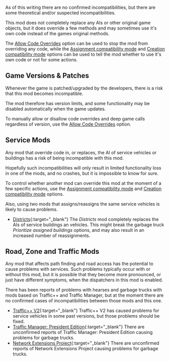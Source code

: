 As of this writing there are no confirmed incompatibilities, but there are some theoretical and/or suspected incompatibilities.

This mod does not completely replace any AIs or other original game objects, but it does override a few methods and may sometimes use it's own code instead of the games original methods. 

The [Allow Code Overrides](OptionsAdvanced.html#ReflectionAllowance) option can be used to stop the mod from overriding any code, while the [Assignment compatibility mode](OptionsAdvanced.html#AssignmentCompatibilityMode) and [Creation compatibility mode](OptionsAdvanced.html#CreationCompatibilityMode) options can be used to tell the mod whether to use it's own code or not for some actions.

## Game Versions & Patches

Whenever the game is patched/upgraded by the developers, there is a risk that this mod becomes incompatible.

The mod therefore has version limits, and some functionality may be disabled automatically when the game updates.

To manually allow or disallow code overrides and deep game calls regardless of version, use the [Allow Code Overrides](OptionsAdvanced.html#ReflectionAllowance) option.

## Service Mods

Any mod that override code in, or replaces, the AI of service vehicles or buildings has a risk of being incompatible with this mod.

Hopefully such incompatibilities will only result in limited functionality loss in one of the mods, and no crashes, but it is impossible to know for sure.

To control whether another mod can override this mod at the moment of a few specific actions, use the [Assignment compatibility mode](OptionsAdvanced.html#AssignmentCompatibilityMode) and [Creation compatibility mode](OptionsAdvanced.html#CreationCompatibilityMode) options. 

Also, using two mods that assigns/reassigns the same service vehicles is likely to cause problems.

- [Districts](http://steamcommunity.com/sharedfiles/filedetails/?id=649522495){:target="_blank"}
  The *Districts* mod completely replaces the AIs of service buildings an vehicles. 
  This might break the garbage truck *Prioritize assigned buildings* options, and may also result in an increased number of reassignments.   

## Road, Zone and Traffic Mods 

Any mod that affects path finding and road access has the potential to cause problems with services. Such problems typically occur with or without this mod, but it is possible that they become more pronounced, or just have different symptoms, when the dispatchers in this mod is enabled.

There has been reports of problems with hearses and garbage trucks with mods based on Traffic++ and Traffic Manager, but at the moment there are no confirmed cases of incompatibilities between those mods and this one.

- [Traffic++ V2](http://steamcommunity.com/sharedfiles/filedetails/?id=626024868){:target="_blank"}
  Traffic++ V2 has caused problems for service vehicles in some past versions, but those problems should be fixed.
- [Traffic Manager: President Edition](http://steamcommunity.com/sharedfiles/filedetails/?id=583429740){:target="_blank"}
  There are unconfirmed reports of Traffic Manager: President Edition causing problems for garbage trucks.
- [Network Extensions Project](http://steamcommunity.com/sharedfiles/filedetails/?id=478820060){:target="_blank"}
  There are unconfirmed reports of Network Extensions Project causing problems for garbage trucks.